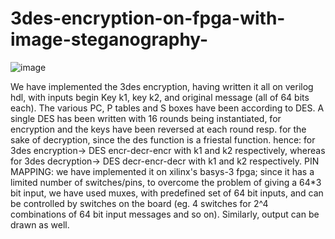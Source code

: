 # 3des-encryption-on-fpga-with-image-steganography-
![image](https://github.com/user-attachments/assets/750e0ae9-54ff-4bd5-8ab1-b9367c1e931a)


We have implemented the 3des encryption, having written it all on verilog hdl, with inputs begin Key k1, key k2, and original message (all of 64 bits each). The various PC, P tables and S boxes have been according to DES. A single DES has been written with 16 rounds being instantiated, for encryption and the keys have been reversed at each round resp. for the sake of decryption, since the des function is a friestal function. 
hence: for 3des encryption-> DES encr-decr-encr with k1 and k2 respectively, whereas for 3des decryption-> DES decr-encr-decr with k1 and k2 respectively.
PIN MAPPING:
we have implemented it on xilinx's basys-3 fpga; since it has a limited number of switches/pins, to overcome the problem of giving a 64*3 bit input, we have used muxes, with predefined set of 64 bit inputs, and can be controlled by switches on the board (eg. 4 switches for 2^4 combinations of 64 bit input messages and so on). 
Similarly, output can be drawn as well.

